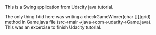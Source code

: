 This is a Swing application from Udacity java tutorial.

The only thing I did here was writing a checkGameWinner(char [][]grid) method in Game.java file (src->main->java->com->udacity->Game.java). This was an excercise to finish Udacity tutorial. 